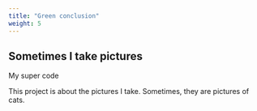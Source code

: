 ```yaml
---
title: "Green conclusion"
weight: 5
---
```


## Sometimes I take pictures

My super code

This project is about the pictures I take. Sometimes, they are pictures of cats.
